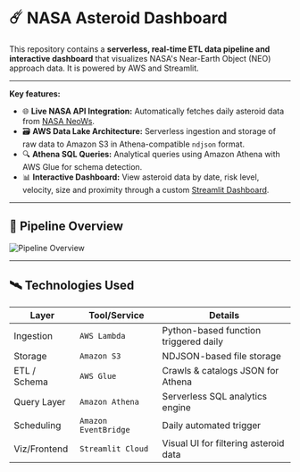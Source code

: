 # ☄️ NASA Asteroid Dashboard

This repository contains a **serverless, real-time ETL data pipeline and interactive dashboard** that visualizes NASA's Near-Earth Object (NEO) approach data. It is powered by AWS and Streamlit.

---

**Key features:**

* 🌐 **Live NASA API Integration:** Automatically fetches daily asteroid data from [NASA NeoWs](https://api.nasa.gov/).
* 🗃️ **AWS Data Lake Architecture:** Serverless ingestion and storage of raw data to Amazon S3 in Athena-compatible `ndjson` format.
* 🔍 **Athena SQL Queries:** Analytical queries using Amazon Athena with AWS Glue for schema detection.
* 📊 **Interactive Dashboard:** View asteroid data by date, risk level, velocity, size and proximity through a custom [Streamlit Dashboard](https://nasa-asteroids.streamlit.app/).
  
---

## 🔧 Pipeline Overview

![Pipeline Overview]()

---

## 🛰️ Technologies Used

| Layer       | Tool/Service           | Details                                |
|-------------|------------------------|----------------------------------------|
| Ingestion   | `AWS Lambda`           | Python-based function triggered daily  |
| Storage     | `Amazon S3`            | NDJSON-based file storage              |
| ETL / Schema| `AWS Glue`             | Crawls & catalogs JSON for Athena      |
| Query Layer | `Amazon Athena`        | Serverless SQL analytics engine        |
| Scheduling  | `Amazon EventBridge`   | Daily automated trigger                |
| Viz/Frontend| `Streamlit Cloud`      | Visual UI for filtering asteroid data  |

